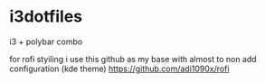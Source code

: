 # i3dotfiles
i3 + polybar combo 

for rofi styiling i use this github as my base with almost to non add configuration (kde theme)
https://github.com/adi1090x/rofi
